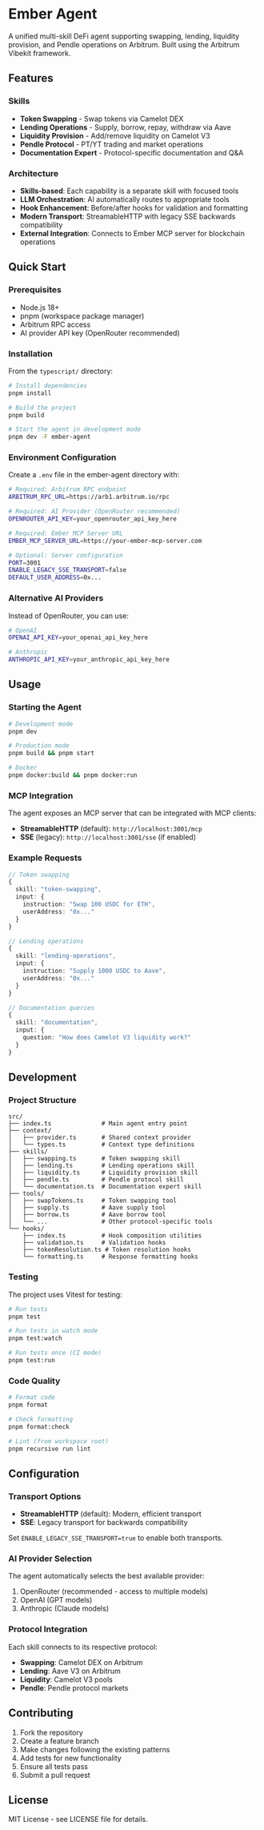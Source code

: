 # Ember Agent

A unified multi-skill DeFi agent supporting swapping, lending, liquidity provision, and Pendle operations on Arbitrum. Built using the Arbitrum Vibekit framework.

## Features

### Skills

- **Token Swapping** - Swap tokens via Camelot DEX
- **Lending Operations** - Supply, borrow, repay, withdraw via Aave
- **Liquidity Provision** - Add/remove liquidity on Camelot V3
- **Pendle Protocol** - PT/YT trading and market operations
- **Documentation Expert** - Protocol-specific documentation and Q&A

### Architecture

- **Skills-based**: Each capability is a separate skill with focused tools
- **LLM Orchestration**: AI automatically routes to appropriate tools
- **Hook Enhancement**: Before/after hooks for validation and formatting
- **Modern Transport**: StreamableHTTP with legacy SSE backwards compatibility
- **External Integration**: Connects to Ember MCP server for blockchain operations

## Quick Start

### Prerequisites

- Node.js 18+
- pnpm (workspace package manager)
- Arbitrum RPC access
- AI provider API key (OpenRouter recommended)

### Installation

From the `typescript/` directory:

```bash
# Install dependencies
pnpm install

# Build the project
pnpm build

# Start the agent in development mode
pnpm dev -F ember-agent
```

### Environment Configuration

Create a `.env` file in the ember-agent directory with:

```bash
# Required: Arbitrum RPC endpoint
ARBITRUM_RPC_URL=https://arb1.arbitrum.io/rpc

# Required: AI Provider (OpenRouter recommended)
OPENROUTER_API_KEY=your_openrouter_api_key_here

# Required: Ember MCP Server URL
EMBER_MCP_SERVER_URL=https://your-ember-mcp-server.com

# Optional: Server configuration
PORT=3001
ENABLE_LEGACY_SSE_TRANSPORT=false
DEFAULT_USER_ADDRESS=0x...
```

### Alternative AI Providers

Instead of OpenRouter, you can use:

```bash
# OpenAI
OPENAI_API_KEY=your_openai_api_key_here

# Anthropic
ANTHROPIC_API_KEY=your_anthropic_api_key_here
```

## Usage

### Starting the Agent

```bash
# Development mode
pnpm dev

# Production mode
pnpm build && pnpm start

# Docker
pnpm docker:build && pnpm docker:run
```

### MCP Integration

The agent exposes an MCP server that can be integrated with MCP clients:

- **StreamableHTTP** (default): `http://localhost:3001/mcp`
- **SSE** (legacy): `http://localhost:3001/sse` (if enabled)

### Example Requests

```typescript
// Token swapping
{
  skill: "token-swapping",
  input: {
    instruction: "Swap 100 USDC for ETH",
    userAddress: "0x..."
  }
}

// Lending operations
{
  skill: "lending-operations",
  input: {
    instruction: "Supply 1000 USDC to Aave",
    userAddress: "0x..."
  }
}

// Documentation queries
{
  skill: "documentation",
  input: {
    question: "How does Camelot V3 liquidity work?"
  }
}
```

## Development

### Project Structure

```
src/
├── index.ts              # Main agent entry point
├── context/
│   ├── provider.ts       # Shared context provider
│   └── types.ts          # Context type definitions
├── skills/
│   ├── swapping.ts       # Token swapping skill
│   ├── lending.ts        # Lending operations skill
│   ├── liquidity.ts      # Liquidity provision skill
│   ├── pendle.ts         # Pendle protocol skill
│   └── documentation.ts  # Documentation expert skill
├── tools/
│   ├── swapTokens.ts     # Token swapping tool
│   ├── supply.ts         # Aave supply tool
│   ├── borrow.ts         # Aave borrow tool
│   └── ...               # Other protocol-specific tools
└── hooks/
    ├── index.ts          # Hook composition utilities
    ├── validation.ts     # Validation hooks
    ├── tokenResolution.ts # Token resolution hooks
    └── formatting.ts     # Response formatting hooks
```

### Testing

The project uses Vitest for testing:

```bash
# Run tests
pnpm test

# Run tests in watch mode
pnpm test:watch

# Run tests once (CI mode)
pnpm test:run
```

### Code Quality

```bash
# Format code
pnpm format

# Check formatting
pnpm format:check

# Lint (from workspace root)
pnpm recursive run lint
```

## Configuration

### Transport Options

- **StreamableHTTP** (default): Modern, efficient transport
- **SSE**: Legacy transport for backwards compatibility

Set `ENABLE_LEGACY_SSE_TRANSPORT=true` to enable both transports.

### AI Provider Selection

The agent automatically selects the best available provider:

1. OpenRouter (recommended - access to multiple models)
2. OpenAI (GPT models)
3. Anthropic (Claude models)

### Protocol Integration

Each skill connects to its respective protocol:

- **Swapping**: Camelot DEX on Arbitrum
- **Lending**: Aave V3 on Arbitrum
- **Liquidity**: Camelot V3 pools
- **Pendle**: Pendle protocol markets

## Contributing

1. Fork the repository
2. Create a feature branch
3. Make changes following the existing patterns
4. Add tests for new functionality
5. Ensure all tests pass
6. Submit a pull request

## License

MIT License - see LICENSE file for details.
